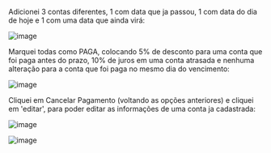 Adicionei 3 contas diferentes, 1 com data que ja passou, 1 com data do dia de hoje e 1 com uma data que ainda virá:

![image](https://github.com/tavaresgu/Controle-Financeiro/assets/161664851/cdecef4f-7a1a-40d4-b7ec-5e196b888397)

Marquei todas como PAGA, colocando 5% de desconto para uma conta que foi paga antes do prazo, 10% de juros em uma conta atrasada
e nenhuma alteração para a conta que foi paga no mesmo dia do vencimento:

![image](https://github.com/tavaresgu/Controle-Financeiro/assets/161664851/6229e35e-d571-4115-ae73-3ed9cff9374e)

Cliquei em Cancelar Pagamento (voltando as opções anteriores) e cliquei em 'editar', para poder editar as informações
de uma conta ja cadastrada:

![image](https://github.com/tavaresgu/Controle-Financeiro/assets/161664851/68780e7a-b86a-433d-a7d9-632179b30da2)

![image](https://github.com/tavaresgu/Controle-Financeiro/assets/161664851/7c76f802-ea2c-40f3-a431-677541b82212)



